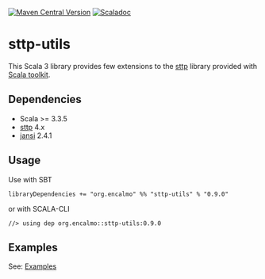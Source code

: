 <a href="https://central.sonatype.com/artifact/org.encalmo/sttp-utils_3" target="_blank">![Maven Central Version](https://img.shields.io/maven-central/v/org.encalmo/sttp-utils_3?style=for-the-badge)</a> <a href="https://encalmo.github.io/sttp-utils/scaladoc/org/encalmo/utils.html" target="_blank"><img alt="Scaladoc" src="https://img.shields.io/badge/docs-scaladoc-red?style=for-the-badge"></a>

# sttp-utils

This Scala 3 library provides few extensions to the [sttp](https://github.com/softwaremill/sttp) library provided with [Scala toolkit](https://docs.scala-lang.org/toolkit/introduction.html).

## Dependencies

- Scala >= 3.3.5
- [sttp](https://github.com/softwaremill/sttp) 4.x
- [jansi](https://github.com/fusesource/jansi) 2.4.1

## Usage

Use with SBT

    libraryDependencies += "org.encalmo" %% "sttp-utils" % "0.9.0"

or with SCALA-CLI

    //> using dep org.encalmo::sttp-utils:0.9.0

## Examples

See: [Examples](SttpUtils.test.scala)